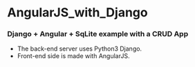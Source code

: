 # AngularJS_with_Django  

### Django + Angular + SqLite example with a CRUD App  

* The back-end server uses Python3 Django. 
*  Front-end side is made with AngularJS.
